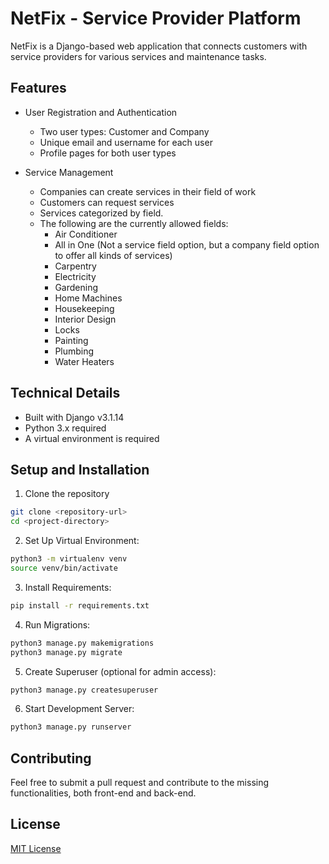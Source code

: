 # NetFix - Service Provider Platform

NetFix is a Django-based web application that connects customers with service providers for various services and maintenance tasks.

## Features

- User Registration and Authentication
  - Two user types: Customer and Company
  - Unique email and username for each user
  - Profile pages for both user types

- Service Management
  - Companies can create services in their field of work
  - Customers can request services
  - Services categorized by field.
  - The following are the currently allowed fields:
    - Air Conditioner
    - All in One (Not a service field option, but a company field option to offer all kinds of services)
    - Carpentry
    - Electricity
    - Gardening
    - Home Machines
    - Housekeeping
    - Interior Design
    - Locks
    - Painting
    - Plumbing
    - Water Heaters

## Technical Details

- Built with Django v3.1.14
- Python 3.x required
- A virtual environment is required

## Setup and Installation

1. Clone the repository
```bash
git clone <repository-url>
cd <project-directory>
```
2. Set Up Virtual Environment:
```bash
python3 -m virtualenv venv
source venv/bin/activate
```
3. Install Requirements:
```bash
pip install -r requirements.txt
```
4. Run Migrations:
```bash
python3 manage.py makemigrations
python3 manage.py migrate
```
5. Create Superuser (optional for admin access):
```bash
python3 manage.py createsuperuser
```
6. Start Development Server:
```bash
python3 manage.py runserver
```

## Contributing

Feel free to submit a pull request and contribute to the missing functionalities, both front-end and back-end.

## License

[MIT License](LICENSE)